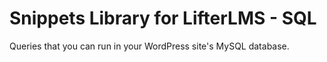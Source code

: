 # Snippets Library for LifterLMS - SQL

Queries that you can run in your WordPress site's MySQL database.
